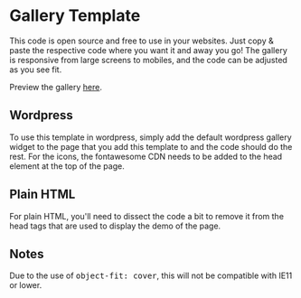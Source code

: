 # Gallery Template
This code is open source and free to use in your websites. Just copy & paste the respective code where you want it and away you go! The gallery is responsive from large screens to mobiles, and the code can be adjusted as you see fit.

Preview the gallery [here](https://danielcornock-gallery.netlify.com/).

## Wordpress
To use this template in wordpress, simply add the default wordpress gallery widget to the page that you add this template to and the code should do the rest. For the icons, the fontawesome CDN needs to be added to the head element at the top of the page.

## Plain HTML
For plain HTML, you'll need to dissect the code a bit to remove it from the head tags that are used to display the demo of the page.

## Notes
Due to the use of <kbd>object-fit: cover</kbd>, this will not be compatible with IE11 or lower.